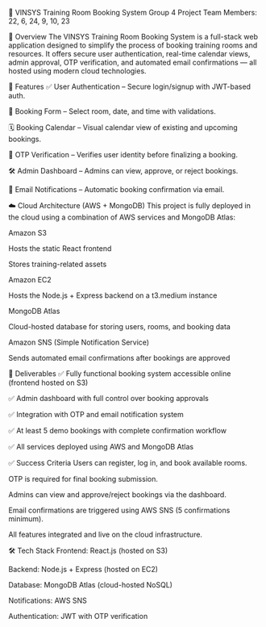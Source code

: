 🏫 VINSYS Training Room Booking System
Group 4 Project
Team Members: 22, 6, 24, 9, 10, 23

📌 Overview
The VINSYS Training Room Booking System is a full-stack web application designed to simplify the process of booking training rooms and resources. It offers secure user authentication, real-time calendar views, admin approval, OTP verification, and automated email confirmations — all hosted using modern cloud technologies.

🚀 Features
✅ User Authentication – Secure login/signup with JWT-based auth.

📝 Booking Form – Select room, date, and time with validations.

🗓️ Booking Calendar – Visual calendar view of existing and upcoming bookings.

🔐 OTP Verification – Verifies user identity before finalizing a booking.

🛠️ Admin Dashboard – Admins can view, approve, or reject bookings.

📧 Email Notifications – Automatic booking confirmation via email.

☁️ Cloud Architecture (AWS + MongoDB)
This project is fully deployed in the cloud using a combination of AWS services and MongoDB Atlas:

Amazon S3

Hosts the static React frontend

Stores training-related assets

Amazon EC2

Hosts the Node.js + Express backend on a t3.medium instance

MongoDB Atlas

Cloud-hosted database for storing users, rooms, and booking data

Amazon SNS (Simple Notification Service)

Sends automated email confirmations after bookings are approved

🎯 Deliverables
✅ Fully functional booking system accessible online (frontend hosted on S3)

✅ Admin dashboard with full control over booking approvals

✅ Integration with OTP and email notification system

✅ At least 5 demo bookings with complete confirmation workflow

✅ All services deployed using AWS and MongoDB Atlas

✅ Success Criteria
Users can register, log in, and book available rooms.

OTP is required for final booking submission.

Admins can view and approve/reject bookings via the dashboard.

Email confirmations are triggered using AWS SNS (5 confirmations minimum).

All features integrated and live on the cloud infrastructure.

🛠️ Tech Stack
Frontend: React.js (hosted on S3)

Backend: Node.js + Express (hosted on EC2)

Database: MongoDB Atlas (cloud-hosted NoSQL)

Notifications: AWS SNS

Authentication: JWT with OTP verification